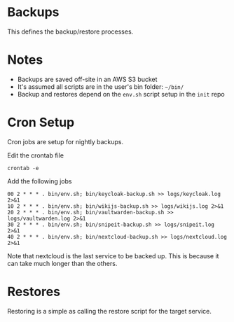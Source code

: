 # Backups
This defines the backup/restore processes.

# Notes
 * Backups are saved off-site in an AWS S3 bucket
 * It's assumed all scripts are in the user's bin folder: ```~/bin/```
 * Backup and restores depend on the ```env.sh``` script setup in the ```init``` repo

# Cron Setup
Cron jobs are setup for nightly backups.

Edit the crontab file
```
crontab -e
```

Add the following jobs
```
00 2 * * * . bin/env.sh; bin/keycloak-backup.sh >> logs/keycloak.log 2>&1
10 2 * * * . bin/env.sh; bin/wikijs-backup.sh >> logs/wikijs.log 2>&1
20 2 * * * . bin/env.sh; bin/vaultwarden-backup.sh >> logs/vaultwarden.log 2>&1
30 2 * * * . bin/env.sh; bin/snipeit-backup.sh >> logs/snipeit.log 2>&1
40 2 * * * . bin/env.sh; bin/nextcloud-backup.sh >> logs/nextcloud.log 2>&1
```

Note that nextcloud is the last service to be backed up. This is because it can take much longer than the others.

# Restores
Restoring is a simple as calling the restore script for the target service.
